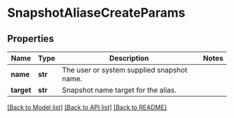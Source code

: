 # SnapshotAliaseCreateParams

## Properties
Name | Type | Description | Notes
------------ | ------------- | ------------- | -------------
**name** | **str** | The user or system supplied snapshot name. | 
**target** | **str** | Snapshot name target for the alias. | 

[[Back to Model list]](../README.md#documentation-for-models) [[Back to API list]](../README.md#documentation-for-api-endpoints) [[Back to README]](../README.md)


